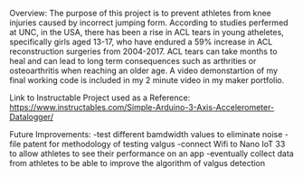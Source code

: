 Overview: The purpose of this project is to prevent athletes from knee injuries caused by incorrect jumping form. According to studies perfermed at UNC, in the USA, there has been a rise in ACL tears in young atheletes, specifically girls aged 13-17, who have endured a 59% increase in ACL reconstruction surgeries from 2004-2017. ACL tears can take months to heal and can lead to long term consequences such as arthrities or osteoarthritis when reaching an older age. A video demonstartion of my final working code is included in my 2 minute video in my maker portfolio.

Link to Instructable Project used as a Reference: https://www.instructables.com/Simple-Arduino-3-Axis-Accelerometer-Datalogger/

Future Improvements: 
  -test different bamdwidth values to eliminate noise
  -file patent for methodology of testing valgus
  -connect Wifi to Nano IoT 33 to allow athletes to see their performance on an app
  -eventually collect data from athletes to be able to improve the algorithm of valgus detection

